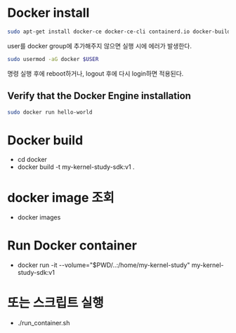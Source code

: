 # Docker install
~~~bash
sudo apt-get install docker-ce docker-ce-cli containerd.io docker-buildx-plugin docker-compose-plugin
~~~
user를 docker group에 추가해주지 않으면 실행 시에 에러가 발생한다.
~~~bash
sudo usermod -aG docker $USER
~~~
명령 실행 후에 reboot하거나, logout 후에 다시 login하면 적용된다.

## Verify that the Docker Engine installation
~~~bash
sudo docker run hello-world
~~~

# Docker build  
 - cd docker
 - docker build -t my-kernel-study-sdk:v1 .

# docker image 조회
 - docker images

# Run Docker container 
 - docker run -it --volume="$PWD/..:/home/my-kernel-study" my-kernel-study-sdk:v1

# 또는 스크립트 실행
 - ./run_container.sh
